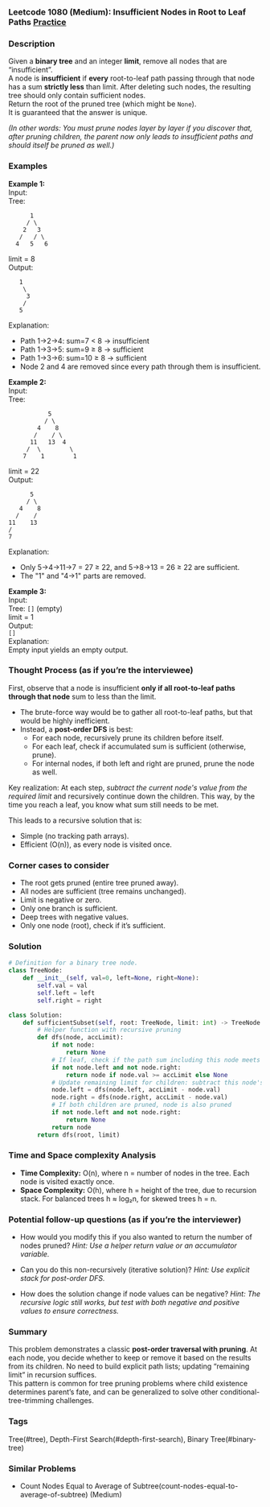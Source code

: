 ### Leetcode 1080 (Medium): Insufficient Nodes in Root to Leaf Paths [Practice](https://leetcode.com/problems/insufficient-nodes-in-root-to-leaf-paths)

### Description  
Given a **binary tree** and an integer **limit**, remove all nodes that are “insufficient”.  
A node is **insufficient** if **every** root-to-leaf path passing through that node has a sum **strictly less** than limit. After deleting such nodes, the resulting tree should only contain sufficient nodes.  
Return the root of the pruned tree (which might be `None`).  
It is guaranteed that the answer is unique.

_(In other words: You must prune nodes layer by layer if you discover that, after pruning children, the parent now only leads to insufficient paths and should itself be pruned as well.)_

### Examples  

**Example 1:**  
Input:  
Tree:  
```
      1
     / \
    2   3
   /   / \
  4   5   6
```
limit = 8  
Output:  
```
   1
    \
     3
    /
   5
```
Explanation:  
- Path 1→2→4: sum=7 < 8 → insufficient  
- Path 1→3→5: sum=9 ≥ 8 → sufficient  
- Path 1→3→6: sum=10 ≥ 8 → sufficient  
- Node 2 and 4 are removed since every path through them is insufficient.  

**Example 2:**  
Input:  
Tree:  
```
           5
          / \
        4    8
       /    / \
      11   13  4
     /  \        \
    7    1        1
```
limit = 22  
Output:  
```
      5
     / \
   4    8
  /    / 
11    13
/  
7 
```
Explanation:  
- Only 5→4→11→7 = 27 ≥ 22, and 5→8→13 = 26 ≥ 22 are sufficient.  
- The "1" and "4→1" parts are removed.  

**Example 3:**  
Input:  
Tree: `[]` (empty)  
limit = 1  
Output:  
`[]`  
Explanation:  
Empty input yields an empty output.  

### Thought Process (as if you’re the interviewee)  
First, observe that a node is insufficient **only if all root-to-leaf paths through that node** sum to less than the limit.  
- The brute-force way would be to gather all root-to-leaf paths, but that would be highly inefficient.
- Instead, a **post-order DFS** is best:  
  - For each node, recursively prune its children before itself.
  - For each leaf, check if accumulated sum is sufficient (otherwise, prune).
  - For internal nodes, if both left and right are pruned, prune the node as well.

Key realization: At each step, _subtract the current node's value from the required limit_ and recursively continue down the children. This way, by the time you reach a leaf, you know what sum still needs to be met.

This leads to a recursive solution that is:
- Simple (no tracking path arrays).
- Efficient (O(n)), as every node is visited once.

### Corner cases to consider  
- The root gets pruned (entire tree pruned away).
- All nodes are sufficient (tree remains unchanged).
- Limit is negative or zero.
- Only one branch is sufficient.
- Deep trees with negative values.
- Only one node (root), check if it’s sufficient.

### Solution

```python
# Definition for a binary tree node.
class TreeNode:
    def __init__(self, val=0, left=None, right=None):
        self.val = val
        self.left = left
        self.right = right

class Solution:
    def sufficientSubset(self, root: TreeNode, limit: int) -> TreeNode:
        # Helper function with recursive pruning
        def dfs(node, accLimit):
            if not node:
                return None
            # If leaf, check if the path sum including this node meets the requirement
            if not node.left and not node.right:
                return node if node.val >= accLimit else None
            # Update remaining limit for children: subtract this node's value
            node.left = dfs(node.left, accLimit - node.val)
            node.right = dfs(node.right, accLimit - node.val)
            # If both children are pruned, node is also pruned
            if not node.left and not node.right:
                return None
            return node
        return dfs(root, limit)
```

### Time and Space complexity Analysis  

- **Time Complexity:** O(n), where n = number of nodes in the tree. Each node is visited exactly once.
- **Space Complexity:** O(h), where h = height of the tree, due to recursion stack. For balanced trees h ≈ log₂n, for skewed trees h = n.

### Potential follow-up questions (as if you’re the interviewer)  

- How would you modify this if you also wanted to return the number of nodes pruned?
  *Hint: Use a helper return value or an accumulator variable.*

- Can you do this non-recursively (iterative solution)?
  *Hint: Use explicit stack for post-order DFS.*

- How does the solution change if node values can be negative?
  *Hint: The recursive logic still works, but test with both negative and positive values to ensure correctness.*

### Summary
This problem demonstrates a classic **post-order traversal with pruning**. At each node, you decide whether to keep or remove it based on the results from its children. No need to build explicit path lists; updating “remaining limit” in recursion suffices.  
This pattern is common for tree pruning problems where child existence determines parent’s fate, and can be generalized to solve other conditional-tree-trimming challenges.

### Tags
Tree(#tree), Depth-First Search(#depth-first-search), Binary Tree(#binary-tree)

### Similar Problems
- Count Nodes Equal to Average of Subtree(count-nodes-equal-to-average-of-subtree) (Medium)